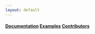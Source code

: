 ```yaml
---
layout: default
---
```


#### [Documentation](./documentation.html)        [Examples](./examples.html)        [Contributors](./contributors.html)

